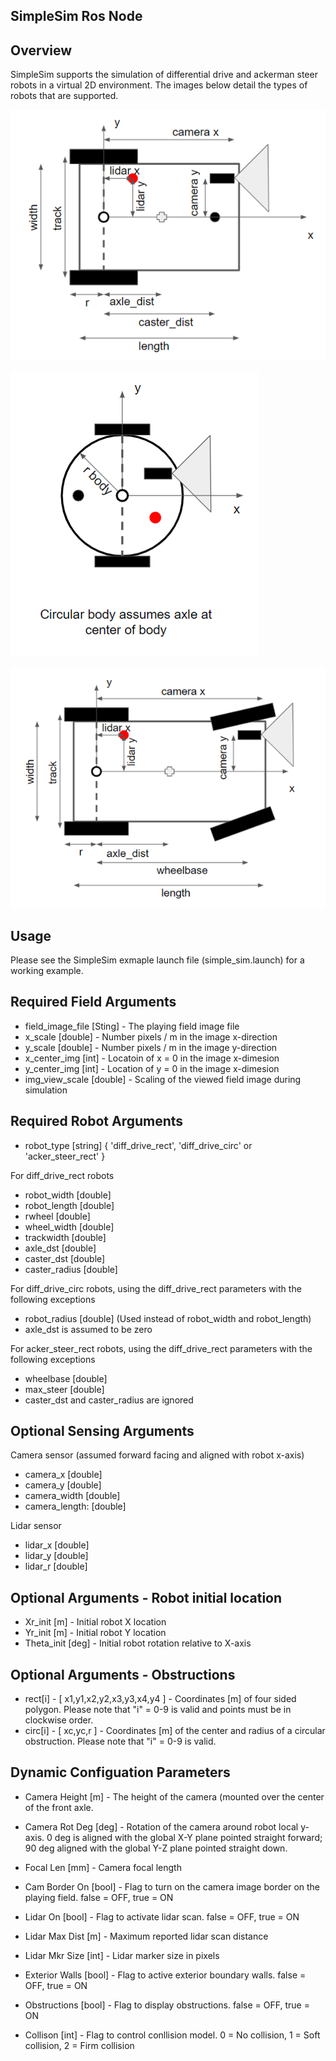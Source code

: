 SimpleSim Ros Node
------

Overview
------
SimpleSim supports the simulation of differential drive and ackerman steer robots in a virtual 2D environment.  The images below detail the types of robots that are supported.

![Differential Drive - Rectangular Body](docs/differential_drive_rect_definition.png)

![Differential Drive - Circular Body](docs/differential_drive_circ_definition.png)

![Ackerman Steer - Rectangluar Body](docs/ackerman_steer_rect_definition.png)


Usage
------
Please see the SimpleSim exmaple launch file (simple_sim.launch) for a working example.


Required Field Arguments
------
* field_image_file [Sting] - The playing field image file
* x_scale [double] - Number pixels / m in the image x-direction
* y_scale [double] - Number pixels / m in the image y-direction
* x_center_img [int] - Locatoin of x = 0 in the image x-dimesion
* y_center_img [int] - Location of y = 0 in the image x-dimesion
* img_view_scale [double] - Scaling of the viewed field image during simulation


Required Robot Arguments
------
* robot_type [string] { 'diff_drive_rect', 'diff_drive_circ' or 'acker_steer_rect' }

For diff_drive_rect robots
* robot_width [double]
* robot_length [double]
* rwheel [double]
* wheel_width [double]
* trackwidth [double]
* axle_dst [double]
* caster_dst [double]
* caster_radius [double]

For diff_drive_circ robots, using the diff_drive_rect parameters with the following exceptions
* robot_radius [double] (Used instead of robot_width and robot_length)
* axle_dst is assumed to be zero

For acker_steer_rect robots, using the diff_drive_rect parameters with the following exceptions
* wheelbase [double]
* max_steer [double]
* caster_dst and caster_radius are ignored 

Optional Sensing Arguments
------
Camera sensor (assumed forward facing and aligned with robot x-axis)
* camera_x [double]
* camera_y [double]
* camera_width [double]
* camera_length: [double]

Lidar sensor
* lidar_x [double]
* lidar_y [double]
* lidar_r [double]

Optional Arguments - Robot initial location
------
* Xr_init [m] - Initial robot X location
* Yr_init [m] - Initial robot Y location
* Theta_init [deg] - Initial robot rotation relative to X-axis


Optional Arguments - Obstructions
------
* rect[i] -  [ x1,y1,x2,y2,x3,y3,x4,y4 ] - Coordinates [m] of four sided polygon.  Please note that "i" = 0-9 is valid and points must be in clockwise order.
* circ[i] - [ xc,yc,r ] - Coordinates [m] of the center and radius of a circular obstruction.  Please note that "i" = 0-9 is valid.


Dynamic Configuation Parameters
------
* Camera Height [m] - The height of the camera (mounted over the center of the front axle.
* Camera Rot Deg [deg] - Rotation of the camera around robot local y-axis. 0 deg is aligned with the global X-Y plane pointed straight forward; 90 deg aligned with the global Y-Z plane pointed straight down.
* Focal Len [mm] - Camera focal length
* Cam Border On [bool] - Flag to turn on the camera image border on the playing field.  false = OFF, true = ON

* Lidar On [bool] - Flag to activate lidar scan. false = OFF, true =  ON
* Lidar Max Dist [m] - Maximum reported lidar scan distance
* Lidar Mkr Size [int] - Lidar marker size in pixels

* Exterior Walls [bool] - Flag to active exterior boundary walls. false = OFF, true = ON
* Obstructions [bool] - Flag to display obstructions.  false = OFF, true = ON
* Collison [int] - Flag to control conllision model.  0 = No collision, 1 = Soft collision, 2 = Firm collision



